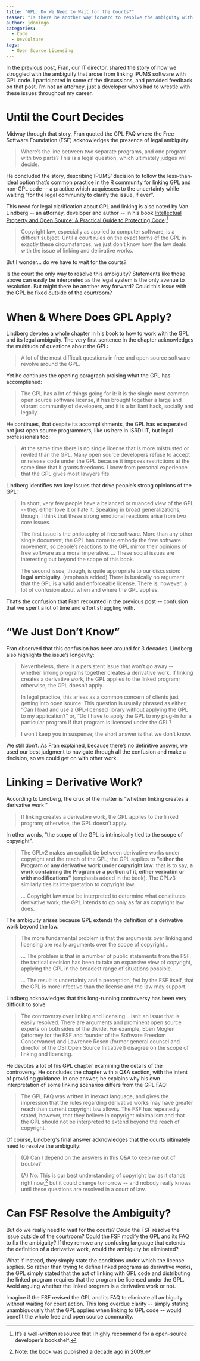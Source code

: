 ```yaml
---
title: "GPL: Do We Need to Wait for the Courts?"
teaser: "Is there be another way forward to resolve the ambiguity with the GPL that doesn't involve the courts?"
author: jdomingo
categories:
  - Code
  - DevCulture
tags:
  - Open Source Licensing
---
```


In the [previous post][], Fran, our IT director, shared the story of how we struggled with the ambiguity that arose from linking IPUMS software with GPL code.
I participated in some of the discussions, and provided feedback on that post.
I’m not an attorney, just a developer who’s had to wrestle with these issues throughout my career.

[previous post]: https://tech.popdata.org/the-gpl-license-and-linking-still-unclear-after-30-years/

# Until the Court Decides

Midway through that story, Fran quoted the GPL FAQ where the Free Software Foundation (FSF) acknowledges the presence of legal ambiguity:

> Where’s the line between two separate programs, and one program with two parts?
> This is a legal question, which ultimately judges will decide.

He concluded the story, describing IPUMS’ decision to follow the less-than-ideal option that’s common practice in the R community for linking GPL and non-GPL code -- a practice which acquiesces to the uncertainty while waiting “for the legal community to clarify the issue, if ever”.

This need for legal clarification about GPL and linking is also noted by Van Lindberg -- an attorney, developer and author -- in his book [Intellectual Property and Open Source: A Practical Guide to Protecting Code][Lindberg book]:[^1]

[Lindberg book]: http://shop.oreilly.com/product/9780596517960.do

> Copyright law, especially as applied to computer software, is a difficult subject.
> Until a court rules on the exact terms of the GPL in exactly these circumstances, we just don’t know how the law deals with the issue of linking and derivative works.

But I wonder… do we have to wait for the courts?

Is the court the only way to resolve this ambiguity?
Statements like those above can easily be interpreted as the legal system is the only avenue to resolution.
But might there be another way forward?
Could this issue with the GPL be fixed outside of the courtroom?

# When & Where Does GPL Apply?

Lindberg devotes a whole chapter in his book to how to work with the GPL and its legal ambiguity.
The very first sentence in the chapter acknowledges the multitude of questions about the GPL:

> A lot of the most difficult questions in free and open source software revolve around the GPL.

Yet he continues the opening paragraph praising what the GPL has accomplished:

> The GPL has a lot of things going for it: it is the single most common open source software license, it has brought together a large and vibrant community of developers, and it is a brilliant hack, socially and legally.

He continues, that despite its accomplishments, the GPL has exasperated not just open source programmers, like us here in ISRDI IT, but legal professionals too:

> At the same time there is no single license that is more mistrusted or reviled than the GPL.
> Many open source developers refuse to accept or release code under the GPL because it imposes restrictions at the same time that it grants freedoms.
> I know from personal experience that the GPL gives most lawyers fits.

Lindberg identifies two key issues that drive people’s strong opinions of the GPL:

> In short, very few people have a balanced or nuanced view of the GPL -- they either love it or hate it.
> Speaking in broad generalizations, though, I think that these strong emotional reactions arise from two core issues.
>
> The first issue is the philosophy of free software.
> More than any other single document, the GPL has come to embody the free software movement, so people’s reactions to the GPL mirror their opinions of free software as a moral imperative. …
> These social issues are interesting but beyond the scope of this book.
>
> The second issue, though, is quite appropriate to our discussion: **legal ambiguity**. (emphasis added)
> There is basically no argument that the GPL is a valid and enforceable license.
> There is, however, a lot of confusion about when and where the GPL applies.

That’s the confusion that Fran recounted in the previous post -- confusion that we spent a lot of time and effort struggling with.

# “We Just Don’t Know”

Fran observed that this confusion has been around for 3 decades.
Lindberg also highlights the issue’s longevity:

> Nevertheless, there is a persistent issue that won’t go away -- whether linking programs together creates a derivative work.
> If linking creates a derivative work, the GPL applies to the linked program; otherwise, the GPL doesn’t apply.
>
> In legal practice, this arises as a common concern of clients just getting into open source.
> This question is usually phrased as either, “Can I load and use a GPL-licensed library without applying the GPL to my application?” or, “Do I have to apply the GPL to my plug-in for a particular program if that program is licensed under the GPL?
>
> I won’t keep you in suspense; the short answer is that we don’t know.

We still don’t.
As Fran explained, because there’s no definitive answer, we used our best judgment to navigate through all the confusion and make a decision, so we could get on with other work.

# Linking = Derivative Work?

According to Lindberg, the crux of the matter is “whether linking creates a derivative work.”

> If linking creates a derivative work, the GPL applies to the linked program; otherwise, the GPL doesn’t apply.

In other words, “the scope of the GPL is intrinsically tied to the scope of copyright”.

> The GPLv2 makes an explicit tie between derivative works under copyright and the reach of the GPL; the GPL applies to **“either the Program or any derivative work under copyright law:** that is to say, **a work containing the Program or a portion of it, either verbatim or with modifications”** (emphasis added in the book).
> The GPLv3 similarly ties its interpretation to copyright law.
>
> … Copyright law must be interpreted to determine what constitutes derivative work; the GPL intends to go only as far as copyright law does.

The ambiguity arises because GPL extends the definition of a derivative work beyond the law.

> The more fundamental problem is that the arguments over linking and licensing are really arguments over the scope of copyright…
>
> … The problem is that in a number of public statements from the FSF, the tactical decision has been to take an expansive view of copyright, applying the GPL in the broadest range of situations possible.
>
> … The result is uncertainty and a perception, fed by the FSF itself, that the GPL is more infective than the license and the law may support.

Lindberg acknowledges that this long-running controversy has been very difficult to solve:

> The controversy over linking and licensing… isn’t an issue that is easily resolved.
> There are arguments and prominent open source experts on both sides of the divide.
> For example, Eben Moglen (attorney for the FSF and founder of the Software Freedom Conservancy) and Lawrence Rosen (former general counsel and director of the OSI[Open Source Initiative]) disagree on the scope of linking and licensing.

He devotes a lot of his GPL chapter examining the details of the controversy.
He concludes the chapter with a Q&A section, with the intent of providing guidance.
In one answer, he explains why his own interpretation of some linking scenarios differs from the GPL FAQ:

> The GPL FAQ was written in inexact language, and gives the impression that the rules regarding derivative works may have greater reach than current copyright law allows.
> The FSF has repeatedly stated, however, that they believe in copyright minimalism and that the GPL should not be interpreted to extend beyond the reach of copyright.

Of course, Lindberg's final answer acknowledges that the courts ultimately need to resolve the ambiguity:

> (Q) Can I depend on the answers in this Q&A to keep me out of trouble?
>
> (A) No. This is our best understanding of copyright law as it stands right now,[^2] but it could change tomorrow -- and nobody really knows until these questions are resolved in a court of law.

# Can FSF Resolve the Ambiguity?

But do we really need to wait for the courts?
Could the FSF resolve the issue outside of the courtroom?
Could the FSF modify the GPL and its FAQ to fix the ambiguity?
If they remove any confusing language that extends the definition of a derivative work, would the ambiguity be eliminated?

What if instead, they simply state the conditions under which the license applies.
So rather than trying to define linked programs as derivative works, the GPL simply stated that the act of linking with GPL code and distributing the linked program requires that the program be licensed under the GPL.
Avoid arguing whether the linked program is a derivative work or not.

Imagine if the FSF revised the GPL and its FAQ to eliminate all ambiguity without waiting for court action.
This long overdue clarity -- simply stating unambiguously that the GPL applies when linking to GPL code -- would benefit the whole free and open source community.

[^1]: It’s a well-written resource that I highly recommend for a open-source developer’s bookshelf.

[^2]: Note: the book was published a decade ago in 2009.
